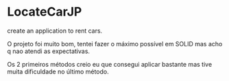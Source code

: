 # LocateCarJP
create an application to rent cars.

O projeto foi muito bom, tentei fazer o máximo possível em SOLID mas acho q nao atendi as expectativas.

Os 2 primeiros métodos creio eu que consegui aplicar bastante mas tive muita dificuldade no último método.
